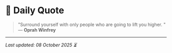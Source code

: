 # 📜 Daily Quote

> "Surround yourself with only people who are going to lift you higher. "  
> — **Oprah Winfrey**

---

_Last updated: 08 October 2025 ⏳_

